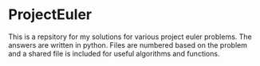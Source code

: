 # ProjectEuler
This is a repsitory for my solutions for various project euler problems. The answers are written in python. Files are numbered based on the problem and a shared file is included for useful algorithms and functions.

